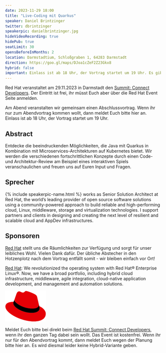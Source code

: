 ```yaml
---
date: 2023-11-29 18:00
title: "Live-Coding mit Quarkus"
speaker: Daniel Brintzinger
twitter: dbrintzinger
speakerpic: danielbrintzinger.jpg
hideVideoRecording: true
hidePub: true
seatLimit: 30
opensBeforeInMonths: 2
location: Darmstadtium, Schloßgraben 1, 64283 Darmstadt
direction: https://goo.gl/maps/DJoa1cZeF2Z23Gkx8
hybrid: false
important: Einlass ist ab 18 Uhr, der Vortrag startet um 19 Uhr. Es gibt diesmal kein Streaming, nur Vor-Ort-Teilnahme.
---
```


Red Hat veranstaltet am 29.11.2023 in Darmstadt den [Summit: Connect Developers](https://events.redhat.com/profile/form/index.cfm?PKformID=0x900962abcd&sc_cid=7013a000003SlFgAAK&blaid=5060641). Der Eintritt ist frei, ihr müsst Euch aber über die Red Hat Event Seite anmelden.

Am Abend veranstalten wir gemeinsam einen Abschlussvortrag. Wenn ihr nur zum Abendvortrag kommen wollt, dann meldet Euch bitte hier an. Einlass ist ab 18 Uhr, der Vortrag startet um 19 Uhr.

## Abstract

Entdecke die beeindruckenden Möglichkeiten, die Java mit Quarkus in Kombination mit Microservices-Architekturen auf Kubernetes bietet. Wir werden die verschiedenen fortschrittlichen Konzepte durch einen Code- und Architektur-Review am Beispiel eines interaktiven Spiels veranschaulichen und freuen uns auf Euren Input und Fragen.

## Sprecher

{% include speakerpic-name.html %} works as Senior Solution Architect at Red Hat, the world’s leading provider of open source software solutions using a community-powered approach to build reliable and high-performing cloud, Linux, middleware, storage and virtualization technologies. I support partners and clients in designing and creating the next level of resilient and scalable cloud and AppDev infrastructures. 

## Sponsoren

[Red Hat](https://www.redhat.com/) stellt uns die Räumlichkeiten zur Verfügung und sorgt für unser leibliches Wohl. Vielen Dank dafür. Der übliche Abstecher in den Hotzenplotz nach dem Vortrag entfällt somit - wir bleiben einfach vor Ort!


[Red Hat](https://www.redhat.com/): We revolutionized the operating system with Red Hat® Enterprise Linux®. Now, we have a broad portfolio, including hybrid cloud infrastructure, middleware, agile integration, cloud-native application development, and management and automation solutions.

[![logo](/images/sponsors/redhat.png)](https://www.redhat.com/) 

Meldet Euch bitte bei direkt beim [Red Hat Summit: Connect Developers](https://events.redhat.com/profile/form/index.cfm?PKformID=0x900962abcd&sc_cid=7013a000003SlFgAAK&blaid=5060641), wenn ihr den ganzen Tag dabei sein wollt. Das Event ist kostenfrei. Wenn ihr nur für den Abendvortrag kommt, dann meldet Euch wegen der Planung bitte hier an. Es wird diesmal leider keine Hybrid-Variante geben.

